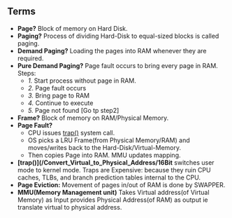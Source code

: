 ## Terms
- **Page?** Block of memory on Hard Disk.
- **Paging?** Process of dividing Hard-Disk to equal-sized blocks is called paging.
- **Demand Paging?** Loading the pages into RAM whenever they are required.
- **Pure Demand Paging?** Page fault occurs to bring every page in RAM. Steps: 
    - *1.* Start process without page in RAM.  
    - *2.* Page fault occurs  
    - *3.* Bring page to RAM  
    - *4.* Continue to execute 
    - *5.* Page not found [Go tp step2]
- **Frame?** Block of memory on RAM/Physical Memory.
- **Page Fault?**
  - CPU issues [trap()](/Convert_Virtual_to_Physical_Address/16Bit) system call. 
  - OS picks a LRU Frame(from Physical Memory/RAM) and moves/writes back to the Hard-Disk/Virtual-Memory. 
  - Then copies Page into RAM. MMU updates mapping.
- **[trap()](/Convert_Virtual_to_Physical_Address/16Bit** switches user mode to kernel mode. Traps are Expensive: because they ruin CPU caches, TLBs, and branch prediction tables internal to the CPU.
- **Page Eviction:** Movement of pages in/out of RAM is done by SWAPPER.
- **MMU(Memory Management unit)** Takes Virtual address(of Virtual Memory) as Input provides Physical Address(of RAM) as output ie translate virtual to physical address.
